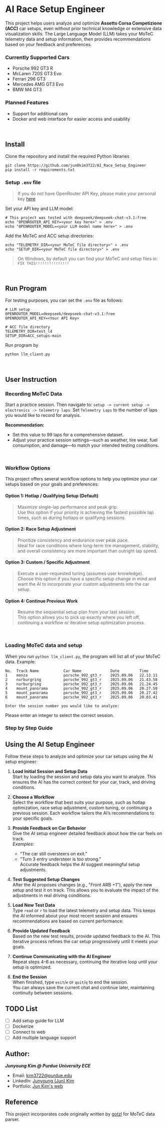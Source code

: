 # AI Race Setup Engineer
This project helps users analyze and optimize **Assetto Corsa Competizione (ACC)** car setups, even without prior technical knowledge or extensive data visualization skills. The Large Language Model (LLM) takes your MoTeC telemetry data and setup information, then provides recommendations based on your feedback and preferences.

### Currently Supported Cars
- Porsche 992 GT3 R
- McLaren 720S GT3 Evo
- Ferrari 296 GT3
- Mercedes AMG GT3 Evo
- BMW M4 GT3

### Planned Features
- Support for additional cars
- Docker and web interface for easier access and usability

<br>

## Install
Clone the repository and install the required Python libraries
```
git clone https://github.com/jun0kim3722/AI_Race_Setup_Engineer
pip install -r requirements.txt
```
### Setup `.env` file
> If you do not have OpenRouter API Key, please make your personal key [here](https://openrouter.ai/)

Set your API key and LLM model:
```
# This project was tested with deepseek/deepseek-chat-v3.1:free
echo "OPENROUTER_API_KEY=<your key here>" > .env
echo "OPENROUTER_MODEL=<your LLM model name here>" > .env
```

Add the MoTeC and ACC setup directories:
```
echo "TELEMETRY_DIR=<your MoTeC file directory>" > .env
echo "SETUP_DIR=<your MoTeC file directory>" > .env
```
> On Windows, by default you can find your MoTeC and setup files in: `FIX THIS!!!!!!!!!!!!!!!`

<br>

## Run Program
For testing purposes, you can set the `.env` file as follows:
```
# LLM setup
OPENROUTER_MODEL=deepseek/deepseek-chat-v3.1:free
OPENROUTER_API_KEY=<Your API Key>

# ACC file directory
TELEMETRY_DIR=test_ld
SETUP_DIR=ACC_setups-main
```

Run program by
```
python llm_client.py
```

<br>

## User Instruction
### Recording MoTeC Data

Start a practice session. Then navigate to:
 `setup -> current setup -> electronics -> telemetry laps`. Set `Telemetry Laps` to the number of laps you would like to record for analysis.

**Recommendation:**
- Set this value to 99 laps for a comprehensive dataset.
- Adjust your practice session settings—such as weather, tire wear, fuel consumption, and damage—to match your intended testing conditions.

<br>

### Workflow Options
This project offers several workflow options to help you optimize your car setups based on your goals and preferences:

#### Option 1: Hotlap / Qualifying Setup (Default)
> Maximize single-lap performance and peak grip.  
Use this option if your priority is achieving the fastest possible lap times, such as during hotlaps or qualifying sessions.

#### Option 2: Race Setup Adjustment
> Prioritize consistency and endurance over peak pace.  
Ideal for race conditions where long-term tire management, stability, and overall consistency are more important than outright lap speed.

#### Option 3: Custom / Specific Adjustment
> Execute a user-requested tuning (assumes user knowledge).  
Choose this option if you have a specific setup change in mind and want the AI to incorporate your custom adjustments into the car setup.

#### Option 4: Continue Previous Work
> Resume the sequential setup plan from your last session.  
This option allows you to pick up exactly where you left off, continuing a workflow or iterative setup optimization process.

<br>

### Loading MoTeC data and setup
When you run `python llm_client.py`, the program will list all of your MoTeC data.
Example:
```
No.  Track Name           Car Name             Date         Time    
1    monza                porsche_992_gt3_r    2025.09.06   22.13.11
2    nurburgring          porsche_992_gt3_r    2025.09.06   21.43.58
3    nurburgring          porsche_992_gt3_r    2025.09.06   21.24.45
4    mount_panorama       porsche_992_gt3_r    2025.09.06   20.27.50
5    mount_panorama       porsche_992_gt3_r    2025.09.06   20.27.42
6    mount_panorama       porsche_992_gt3_r    2025.09.06   20.03.41

Enter the session number you would like to analyze:
```
Please enter an integer to select the correct session.

### Step by Step Guide
## Using the AI Setup Engineer

Follow these steps to analyze and optimize your car setups using the AI setup engineer:

1. **Load Initial Session and Setup Data**  
   Start by loading the session and setup data you want to analyze. This ensures the AI has the correct context for your car, track, and driving conditions.

2. **Choose a Workflow**  
   Select the workflow that best suits your purpose, such as hotlap optimization, race setup adjustment, custom tuning, or continuing a previous session. Each workflow tailors the AI’s recommendations to your specific goals.

3. **Provide Feedback on Car Behavior**  
   Give the AI setup engineer detailed feedback about how the car feels on track.  
   *Examples:*  
   - "The car still oversteers on exit."  
   - "Turn 3 entry understeer is too strong."  
   Accurate feedback helps the AI suggest meaningful setup adjustments.

4. **Test Suggested Setup Changes**  
   After the AI proposes changes (e.g., "Front ARB +1"), apply the new setup and test it on track. This allows you to evaluate the impact of the adjustments in real driving conditions.

5. **Load New Test Data**  
   Type `read` or `r` to load the latest telemetry and setup data. This keeps the AI informed about your most recent session and ensures recommendations are based on current performance.

6. **Provide Updated Feedback**  
   Based on the new test results, provide updated feedback to the AI. This iterative process refines the car setup progressively until it meets your goals.

7. **Continue Communicating with the AI Engineer**  
   Repeat steps 4–6 as necessary, continuing the iterative loop until your setup is optimized.

8. **End the Session**  
   When finished, type `exit`/`e` or `quit`/`q` to end the session.  
   You can always save the current chat and continue later, maintaining continuity between sessions.

## TODO List
- [ ] Add setup guide for LLM
- [ ] Dockerize
- [ ] Connect to web
- [ ] Add multiple language support

## Author:
***Junyoung Kim @ Purdue University ECE***
- Email: kim3722@purdue.edu
- LinkedIn: [Junyoung (Jun) Kim](https://www.linkedin.com/in/jun0kim0329/)
- Portfolio: [Jun Kim's web](https://jun0kim.vercel.app/)

## Reference
This project incorporates code originally written by [gotzl](https://github.com/gotzl/ldparser) for MoTeC data parser.

